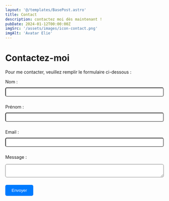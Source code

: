 ```yaml
---
layout: '@/templates/BasePost.astro'
title: Contact
description: contactez moi dès maintenant !
pubDate: 2024-01-12T00:00:00Z
imgSrc: '/assets/images/icon-contact.png'
imgAlt: 'Avatar Elie'
---
```


# Contactez-moi

Pour me contacter, veuillez remplir le formulaire ci-dessous :

<form
  action="https://formspree.io/f/mvoegzkn"
  method="POST"
>
  <label for="nom" style="display: block; margin-bottom: 10px;">Nom :</label>
  <input type="text" id="nom" name="nom" required style="width: 100%; padding: 5px; margin-bottom: 10px; border-radius: 5px; color: black;">

  <label for="nom" style="display: block; margin-bottom: 10px;">Prénom :</label>
  <input type="text" id="nom" name="nom" required style="width: 100%; padding: 5px; margin-bottom: 10px; border-radius: 5px; color: black;">

  <label for="email" style="display: block; margin-bottom: 10px;">Email :</label>
  <input type="email" id="email" name="email" required style="width: 100%; padding: 5px; margin-bottom: 10px; border-radius: 5px; color: black;">

  <label for="message" style="display: block; margin-bottom: 10px;">Message :</label>
  <textarea id="message" name="message" required style="width: 100%; padding: 5px; margin-bottom: 10px; border-radius: 5px; color: black;"></textarea>

  <button type="submit" style="background-color: #007bff; color: #fff; padding: 10px 20px; border: none; border-radius: 5px;">Envoyer</button>
</form>

